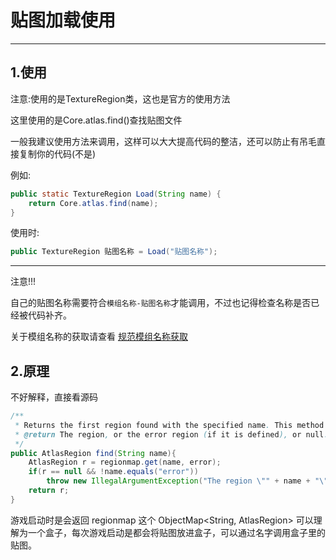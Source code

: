 # 贴图加载使用
***
## 1.使用
注意:使用的是TextureRegion类，这也是官方的使用方法

这里使用的是Core.atlas.find()查找贴图文件

一般我建议使用方法来调用，这样可以大大提高代码的整洁，还可以防止有吊毛直接复制你的代码(不是)

例如:
```java 
public static TextureRegion Load(String name) {
    return Core.atlas.find(name);
}
```

使用时:
```java 
public TextureRegion 贴图名称 = Load("贴图名称");
```
***
注意!!!

自己的贴图名称需要符合`模组名称-贴图名称`才能调用，不过也记得检查名称是否已经被代码补齐。

关于模组名称的获取请查看 [规范模组名称获取](../模组/规范模组名称获取.md)


## 2.原理
不好解释，直接看源码
```java 
/**
 * Returns the first region found with the specified name. This method's performance is no longer garbage.
 * @return The region, or the error region (if it is defined), or null.
 */
public AtlasRegion find(String name){
    AtlasRegion r = regionmap.get(name, error);
    if(r == null && !name.equals("error"))
        throw new IllegalArgumentException("The region \"" + name + "\" does not exist!");
    return r;
}
```
游戏启动时是会返回 regionmap 这个 ObjectMap<String, AtlasRegion> 可以理解为一个盒子，每次游戏启动是都会将贴图放进盒子，可以通过名字调用盒子里的贴图。


